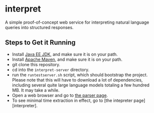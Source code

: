 interpret
=========

A simple proof-of-concept web service for interpreting natural language queries into structured responses.

Steps to Get it Running
-----------------------
 * Install [Java EE JDK][java], and make sure it is on your path.
 * Install [Apache Maven][maven], and make sure it is on your path.
 * git clone this repository.
 * cd into the `interpret-server` directory.
 * run the `runtestserver.sh` script, which should bootstrap the project.
   Please note that this will have to download a lot of dependencies,
   including several quite large language models totaling a few hundred MB.
   It may take a while.
 * Open a web browser and go to [the parser page][parser].
 * To see minimal time extraction in effect, go to [the intepreter page][interpreter].

[java]: http://www.oracle.com/technetwork/java/javaee/downloads/java-ee-sdk-6u3-jdk-7u1-downloads-523391.html
[maven]: http://maven.apache.org/download.cgi
[parser]: http://localhost:8080/parser/?phrase=This%20is%20a%20sentence%20I%20want%20to%20parse.
[interprer]: http://localhost:8080/interpret/?phrase=I%20want%20to%20meet%20a%20mobile%20developer%20in%20austin%20this%20month
